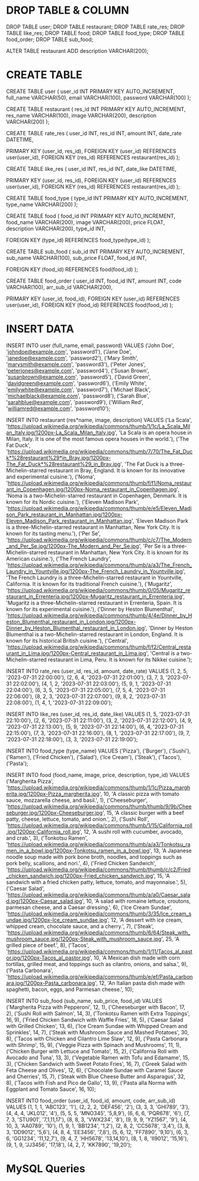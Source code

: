 # DROP TABLE & COLUMN

DROP TABLE user;
DROP TABLE restaurant;
DROP TABLE rate_res;
DROP TABLE like_res;
DROP TABLE food;
DROP TABLE food_type;
DROP TABLE food_order;
DROP TABLE sub_food;

ALTER TABLE restaurant
ADD description VARCHAR(200);

# CREATE TABLE

CREATE TABLE user (
user_id INT PRIMARY KEY AUTO_INCREMENT,
full_name VARCHAR(50),
email VARCHAR(100),
password VARCHAR(100)
);

CREATE TABLE restaurant (
res_id INT PRIMARY KEY AUTO_INCREMENT,
res_name VARCHAR(100),
image VARCHAR(200),
description VARCHAR(200)
);

CREATE TABLE rate_res (
user_id INT,
res_id INT,
amount INT,
date_rate DATETIME,

PRIMARY KEY (user_id, res_id),
FOREIGN KEY (user_id) REFERENCES user(user_id),
FOREIGN KEY (res_id) REFERENCES restaurant(res_id)
);

CREATE TABLE like_res (
user_id INT,
res_id INT,
date_like DATETIME,

PRIMARY KEY (user_id, res_id),
FOREIGN KEY (user_id) REFERENCES user(user_id),
FOREIGN KEY (res_id) REFERENCES restaurant(res_id)
);

CREATE TABLE food_type (
type_id INT PRIMARY KEY AUTO_INCREMENT,
type_name VARCHAR(200)
);

CREATE TABLE food (
food_id INT PRIMARY KEY AUTO_INCREMENT,
food_name VARCHAR(200),
image VARCHAR(200),
price FLOAT,
description VARCHAR(200),
type_id INT,

FOREIGN KEY (type_id) REFERENCES food_type(type_id)
);

CREATE TABLE sub_food (
sub_id INT PRIMARY KEY AUTO_INCREMENT,
sub_name VARCHAR(100),
sub_price FLOAT,
food_id INT,

FOREIGN KEY (food_id) REFERENCES food(food_id)
);

CREATE TABLE food_order (
user_id INT,
food_id INT,
amount INT,
code VARCHAR(100),
arr_sub_id VARCHAR(200),

PRIMARY KEY (user_id, food_id),
FOREIGN KEY (user_id) REFERENCES user(user_id),
FOREIGN KEY (food_id) REFERENCES food(food_id)
);

# INSERT DATA

INSERT INTO user (full_name, email, password) VALUES
('John Doe', 'johndoe@example.com', 'password1'),
('Jane Doe', 'janedoe@example.com', 'password2'),
('Mary Smith', 'marysmith@example.com', 'password3'),
('Peter Jones', 'peterjones@example.com', 'password4'),
('Susan Brown', 'susanbrown@example.com', 'password5'),
('David Green', 'davidgreen@example.com', 'password6'),
('Emily White', 'emilywhite@example.com', 'password7'),
('Michael Black', 'michaelblack@example.com', 'password8'),
('Sarah Blue', 'sarahblue@example.com', 'password9'),
('William Red', 'williamred@example.com', 'password10');

INSERT INTO restaurant (res*name, image, description) VALUES
('La Scala', 'https://upload.wikimedia.org/wikipedia/commons/thumb/1/1c/La_Scala_Milan_Italy.jpg/1200px-La_Scala_Milan_Italy.jpg', 'La Scala is an opera house in Milan, Italy. It is one of the most famous opera houses in the world.'),
('The Fat Duck', 'https://upload.wikimedia.org/wikipedia/commons/thumb/7/70/The_Fat_Duck*%28restaurant%29*in_Bray.jpg/1200px-The_Fat_Duck*%28restaurant%29_in_Bray.jpg', 'The Fat Duck is a three-Michelin-starred restaurant in Bray, England. It is known for its innovative and experimental cuisine.'),
('Noma', 'https://upload.wikimedia.org/wikipedia/commons/thumb/f/f1/Noma_restaurant_in_Copenhagen.jpg/1200px-Noma_restaurant_in_Copenhagen.jpg', 'Noma is a two-Michelin-starred restaurant in Copenhagen, Denmark. It is known for its Nordic cuisine.'),
('Eleven Madison Park', 'https://upload.wikimedia.org/wikipedia/commons/thumb/e/e5/Eleven_Madison_Park_restaurant_in_Manhattan.jpg/1200px-Eleven_Madison_Park_restaurant_in_Manhattan.jpg', 'Eleven Madison Park is a three-Michelin-starred restaurant in Manhattan, New York City. It is known for its tasting menu.'),
('Per Se', 'https://upload.wikimedia.org/wikipedia/commons/thumb/c/c7/The_Modern_and_Per_Se.jpg/1200px-The_Modern_and_Per_Se.jpg', 'Per Se is a three-Michelin-starred restaurant in Manhattan, New York City. It is known for its American cuisine.'),
('The French Laundry', 'https://upload.wikimedia.org/wikipedia/commons/thumb/a/a3/The_French_Laundry_in_Yountville.jpg/1200px-The_French_Laundry_in_Yountville.jpg', 'The French Laundry is a three-Michelin-starred restaurant in Yountville, California. It is known for its traditional French cuisine.'),
('Mugaritz', 'https://upload.wikimedia.org/wikipedia/commons/thumb/0/05/Mugaritz_restaurant_in_Errenteria.jpg/1200px-Mugaritz_restaurant_in_Errenteria.jpg', 'Mugaritz is a three-Michelin-starred restaurant in Errenteria, Spain. It is known for its experimental cuisine.'),
('Dinner by Heston Blumenthal', 'https://upload.wikimedia.org/wikipedia/commons/thumb/4/4e/Dinner_by_Heston_Blumenthal_restaurant_in_London.jpg/1200px-Dinner_by_Heston_Blumenthal_restaurant_in_London.jpg', 'Dinner by Heston Blumenthal is a two-Michelin-starred restaurant in London, England. It is known for its historical British cuisine.'),
('Central', 'https://upload.wikimedia.org/wikipedia/commons/thumb/f/f2/Central_restaurant_in_Lima.jpg/1200px-Central_restaurant_in_Lima.jpg', 'Central is a two-Michelin-starred restaurant in Lima, Peru. It is known for its Nikkei cuisine.');

INSERT INTO rate_res (user_id, res_id, amount, date_rate) VALUES
(1, 2, 5, '2023-07-31 22:00:00'),
(2, 6, 4, '2023-07-31 22:01:00'),
(3, 7, 3, '2023-07-31 22:02:00'),
(4, 1, 2, '2023-07-31 22:03:00'),
(5, 9, 1, '2023-07-31 22:04:00'),
(6, 3, 5, '2023-07-31 22:05:00'),
(7, 5, 4, '2023-07-31 22:06:00'),
(8, 2, 3, '2023-07-31 22:07:00'),
(9, 8, 2, '2023-07-31 22:08:00'),
(1, 4, 1, '2023-07-31 22:09:00');

INSERT INTO like_res (user_id, res_id, date_like) VALUES
(1, 5, '2023-07-31 22:10:00'),
(2, 6, '2023-07-31 22:11:00'),
(3, 2, '2023-07-31 22:12:00'),
(4, 9, '2023-07-31 22:13:00'),
(5, 9, '2023-07-31 22:14:00'),
(6, 4, '2023-07-31 22:15:00'),
(7, 3, '2023-07-31 22:16:00'),
(8, 1, '2023-07-31 22:17:00'),
(9, 7, '2023-07-31 22:18:00'),
(3, 3, '2023-07-31 22:19:00');

INSERT INTO food_type (type_name) VALUES
('Pizza'),
('Burger'),
('Sushi'),
('Ramen'),
('Fried Chicken'),
('Salad'),
('Ice Cream'),
('Steak'),
('Tacos'),
('Pasta');

INSERT INTO food (food_name, image, price, description, type_id) VALUES
('Margherita Pizza', 'https://upload.wikimedia.org/wikipedia/commons/thumb/1/1c/Pizza_margherita.jpg/1200px-Pizza_margherita.jpg', 10, 'A classic pizza with tomato sauce, mozzarella cheese, and basil.', 1),
('Cheeseburger', 'https://upload.wikimedia.org/wikipedia/commons/thumb/thumb/9/9b/Cheeseburger.jpg/1200px-Cheeseburger.jpg', 15, 'A classic burger with a beef patty, cheese, lettuce, tomato, and onion.', 2),
('Sushi Roll', 'https://upload.wikimedia.org/wikipedia/commons/thumb/1/15/California_roll.jpg/1200px-California_roll.jpg', 12, 'A sushi roll with cucumber, avocado, and crab.', 3),
('Tonkotsu Ramen', 'https://upload.wikimedia.org/wikipedia/commons/thumb/a/a3/Tonkotsu_ramen_in_a_bowl.jpg/1200px-Tonkotsu_ramen_in_a_bowl.jpg', 13, 'A Japanese noodle soup made with pork bone broth, noodles, and toppings such as pork belly, scallions, and nori.', 4),
('Fried Chicken Sandwich', 'https://upload.wikimedia.org/wikipedia/commons/thumb/thumb/c/c2/Fried_chicken_sandwich.jpg/1200px-Fried_chicken_sandwich.jpg', 15, 'A sandwich with a fried chicken patty, lettuce, tomato, and mayonnaise.', 5),
('Caesar Salad', 'https://upload.wikimedia.org/wikipedia/commons/thumb/a/a0/Caesar_salad.jpg/1200px-Caesar_salad.jpg', 10, 'A salad with romaine lettuce, croutons, parmesan cheese, and a Caesar dressing.', 6),
('Ice Cream Sundae', 'https://upload.wikimedia.org/wikipedia/commons/thumb/3/35/Ice_cream_sundae.jpg/1200px-Ice_cream_sundae.jpg', 12, 'A dessert with ice cream, whipped cream, chocolate sauce, and a cherry.', 7),
('Steak', 'https://upload.wikimedia.org/wikipedia/commons/thumb/6/64/Steak_with_mushroom_sauce.jpg/1200px-Steak_with_mushroom_sauce.jpg', 25, 'A grilled piece of beef.', 8),
('Tacos', 'https://upload.wikimedia.org/wikipedia/commons/thumb/1/11/Tacos_al_pastor.jpg/1200px-Tacos_al_pastor.jpg', 10, 'A Mexican dish made with corn tortillas, grilled meat, and toppings such as cilantro, onions, and salsa.', 9),
('Pasta Carbonara', 'https://upload.wikimedia.org/wikipedia/commons/thumb/e/ef/Pasta_carbonara.jpg/1200px-Pasta_carbonara.jpg', 12, 'An Italian pasta dish made with spaghetti, bacon, eggs, and Parmesan cheese.', 10);

INSERT INTO sub_food (sub_name, sub_price, food_id) VALUES
('Margherita Pizza with Pepperoni', 12, 1),
('Cheeseburger with Bacon', 17, 2),
('Sushi Roll with Salmon', 14, 3),
('Tonkotsu Ramen with Extra Toppings', 16, 9),
('Fried Chicken Sandwich with Waffle Fries', 18, 5),
('Caesar Salad with Grilled Chicken', 13, 6),
('Ice Cream Sundae with Whipped Cream and Sprinkles', 14, 7),
('Steak with Mushroom Sauce and Mashed Potatoes', 30, 8),
('Tacos with Chicken and Cilantro Lime Slaw', 12, 9),
('Pasta Carbonara with Shrimp', 15, 9),
('Veggie Pizza with Spinach and Mushrooms', 11, 1),
('Chicken Burger with Lettuce and Tomato', 15, 2),
('California Roll with Avocado and Tuna', 13, 3),
('Vegetable Ramen with Tofu and Edamame', 15, 3),
('Chicken Sandwich with Sweet Potato Fries', 16, 7),
('Greek Salad with Feta Cheese and Olives', 12, 6),
('Chocolate Sundae with Caramel Sauce and Cherries', 15, 7),
('Steak with Blue Cheese Butter and Asparagus', 32, 8),
('Tacos with Fish and Pico de Gallo', 13, 9),
('Pasta alla Norma with Eggplant and Tomato Sauce', 16, 10);

INSERT INTO food_order (user_id, food_id, amount, code, arr_sub_id) VALUES
(1, 1, 1, 'ABC123', '1'),
(2, 2, 2, 'DEF456', '2'),
(3, 3, 3, 'GHI789', '3'),
(4, 4, 4, 'JKL012', '4'),
(5, 5, 5, 'MNO345', '5,8,9'),
(6, 6, 6, 'PQR678', '6'),
(7, 7, 3, 'STU901', '7,1,11,17'),
(8, 8, 3, 'VWX234', '8'),
(9, 9, 9, 'YZ1567', '9'),
(4, 10, 3, 'AA0789', '10'),
(1, 9, 1, 'BB1234', '1,2'),
(2, 8, 2, 'CC5678', '3,4'),
(3, 8, 3, 'DD9012', '5,6'),
(4, 8, 4, 'EE3456', '7,8'),
(5, 6, 12, 'FF7890', '9,10'),
(6, 3, 6, 'GG1234', '11,12,7'),
(9, 4, 7, 'HH5678', '13,14,10'),
(8, 1, 8, 'II9012', '15,16'),
(9, 1, 9, 'JJ3456', '17,18'),
(4, 2, 7, 'KK7890', '19,20');

# MySQL Queries
